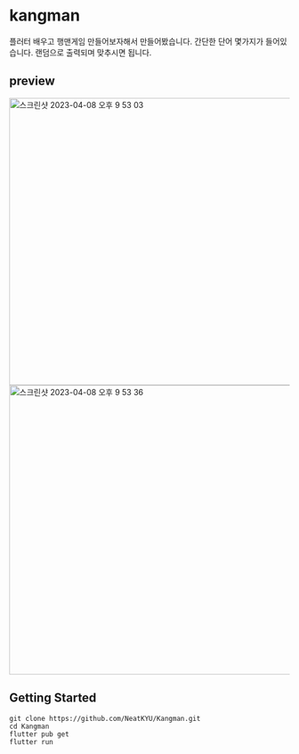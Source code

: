 # kangman
플러터 배우고 행맨게임 만들어보자해서 만들어봤습니다. 간단한 단어 몇가지가 들어있습니다. 랜덤으로 출력되며 맞추시면 됩니다.

## preview
<img width="515" alt="스크린샷 2023-04-08 오후 9 53 03" src="https://user-images.githubusercontent.com/22316798/231773193-1dc09ea1-2b64-4cc0-9b70-b18de83b3ffe.png"><img width="519" alt="스크린샷 2023-04-08 오후 9 53 36" src="https://user-images.githubusercontent.com/22316798/231773215-02acda41-6fc4-4e6c-9b5f-4368a528aa8e.png">


## Getting Started
```
git clone https://github.com/NeatKYU/Kangman.git
cd Kangman
flutter pub get
flutter run
```
